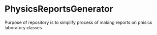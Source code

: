 # PhysicsReportsGenerator
Purpose of repository is to simplify process of making reports on phisics laboratory classes
